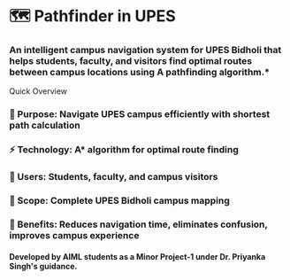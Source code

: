 # 🗺️ Pathfinder in UPES
### An intelligent campus navigation system for UPES Bidholi that helps students, faculty, and visitors find optimal routes between campus locations using A pathfinding algorithm.*
Quick Overview

### 🎯 Purpose: Navigate UPES campus efficiently with shortest path calculation
### ⚡ Technology: A* algorithm for optimal route finding
### 👥 Users: Students, faculty, and campus visitors
### 🏫 Scope: Complete UPES Bidholi campus mapping
### 🚀 Benefits: Reduces navigation time, eliminates confusion, improves campus experience

#### Developed by AIML students as a Minor Project-1 under Dr. Priyanka Singh's guidance.
